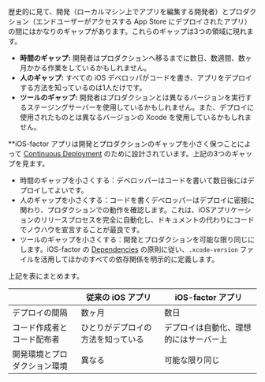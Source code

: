 歴史的に見て、開発（ローカルマシン上でアプリを編集する開発者）とプロダクション（エンドユーザーがアクセスする App Store にデプロイされたアプリ）の間にはかなりのギャップがあります。これらのギャップは3つの領域に現れます。

- **時間のギャップ:** 開発者はプロダクションへ移るまでに数日、数週間、数ヶ月かかる作業をしているかもしれません。
- **人のギャップ:** すべての iOS デベロッパがコードを書き、アプリをデプロイする方法を知っているのは1人だけです。
- **ツールのギャップ:** 開発者はプロダクションとは異なるバージョンを実行するステージングサーバーを使用しているかもしれません。また、デプロイに使用されたものとは異なるバージョンの Xcode を使用しているかもしれません。

**iOS-factor アプリは開発とプロダクションのギャップを小さく保つことによって [Continuous Deployment](https://avc.com/2011/02/continuous-deployment/) のために設計されています。上記の3つのギャップを見ます。

- 時間のギャップを小さくする：デベロッパーはコードを書いて数日後にはデプロイしてよいです。
- 人のギャップを小さくする：コードを書くデベロッパーはデプロイに密接に関わり、プロダクションでの動作を確認します。これは、iOSアプリケーションのリリースプロセスを完全に自動化し、ドキュメントの代わりにコードでノウハウを宣言することが最良です。
- ツールのギャップを小さくする：開発とプロダクションを可能な限り同じにします。iOS-factor の  [Dependencies](/dependencies) の原則に従い、`.xcode-version` ファイルを活用してほかのすべての依存関係を明示的に定義します。

上記を表にまとめます。

|          | 従来の iOS アプリ | iOS-factor アプリ |
|----------|---------------------|----------------|
| デプロイの間隔 | 数ヶ月  | 数日           |
| コード作成者とコード配布者 | ひとりがデプロイの方法を知っている | デプロイは自動化、理想的にはサーバー上 |
| 開発環境とプロダクション環境 | 異なる |  可能な限り同じ |
